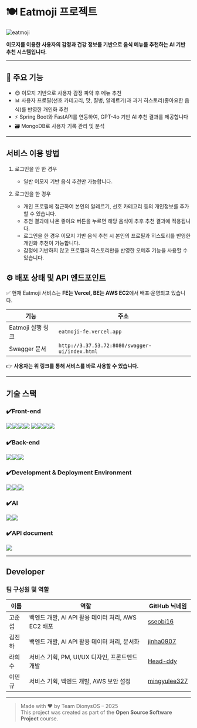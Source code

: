 # 🍽️ Eatmoji 프로젝트

![eatmoji](https://github.com/user-attachments/assets/48bc651f-5caf-4d92-90e3-89c0fbb26602)

**이모지를 이용한 사용자의 감정과 건강 정보를 기반으로 음식 메뉴를 추천하는 AI 기반 추천 시스템입니다.**

---

## 🚀 주요 기능

- 😊 이모지 기반으로 사용자 감정 파악 후 메뉴 추천
- 📊 사용자 프로필(선호 카테고리, 맛, 질병, 알레르기)과 과거 히스토리(좋아요한 음식)를 반영한 개인화 추천
- ⚡️ Spring Boot와 FastAPI를 연동하여, GPT-4o 기반 AI 추천 결과를 제공합니다
- 🗃️ MongoDB로 사용자 기록 관리 및 분석

---

## 서비스 이용 방법

1. 로그인을 안 한 경우
   
   - 일반 이모지 기반 음식 추천만 가능합니다.
     
2. 로그인을 한 경우
   - 개인 프로필에 접근하여 본인의 알레르기, 선호 카테고리 등의 개인정보를 추가할 수 있습니다.
   - 추천 결과에 나온 좋아요 버튼을 누르면 해당 음식이 추후 추천 결과에 적용됩니다.
   - 로그인을 한 경우 이모지 기반 음식 추천 시 본인의 프로필과 히스토리를 반영한 개인화 추천이 가능합니다.
   - 감정에 기반하지 않고 프로필과 히스토리만을 반영한 오메추 기능을 사용할 수 있습니다.


## ⚙️ 배포 상태 및 API 엔드포인트

✅ 현재 Eatmoji 서비스는 **FE는 Vercel, BE는 AWS EC2**에서 배포·운영되고 있습니다.

| 기능                  | 주소                                                  |
|-----------------------|-------------------------------------------------------------|
| Eatmoji 실행 링크     | `eatmoji-fe.vercel.app`                                      |
| Swagger 문서          | `http://3.37.53.72:8080/swagger-ui/index.html`              |

👉 **사용자는 위 링크를 통해 서비스를 바로 사용할 수 있습니다.**

---

## 기술 스택

### ✔️Front-end
<img src="https://img.shields.io/badge/Next.js-000000?style=for-the-badge&logo=nextdotjs&logoColor=white" /><img src="https://img.shields.io/badge/React-20232a?style=for-the-badge&logo=react&logoColor=61DAFB" /><img src="https://img.shields.io/badge/TypeScript-3178C6?style=for-the-badge&logo=typescript&logoColor=white" /><img src="https://img.shields.io/badge/Zustand-000000?style=for-the-badge&logo=Zustand&logoColor=white" />
<img src="https://img.shields.io/badge/SWR-000000?style=for-the-badge&logo=vercel&logoColor=white" /><img src="https://img.shields.io/badge/Tailwind CSS-06B6D4?style=for-the-badge&logo=tailwind-css&logoColor=white" /><img src="https://img.shields.io/badge/PostCSS-DD3A0A?style=for-the-badge&logo=postcss&logoColor=white" /><img src="https://img.shields.io/badge/React Icons-E91E63?style=for-the-badge&logo=react&logoColor=white" />

### ✔️Back-end
<img src="https://img.shields.io/badge/SpringBoot-61BA55?style=for-the-badge&logo=SpringBoot&logoColor=white"><img src="https://img.shields.io/badge/FastAPI-2BA498?style=for-the-badge&logo=FastAPI&logoColor=white"><img src="https://img.shields.io/badge/MongoDB-4AB349?style=for-the-badge&logo=MongoDB&logoColor=white">

### ✔️Development & Deployment Environment
<img src="https://img.shields.io/badge/ESLint-4B32C3?style=for-the-badge&logo=eslint&logoColor=white" /><img src="https://img.shields.io/badge/Vercel-000000?style=for-the-badge&logo=vercel&logoColor=white" /><img src="https://img.shields.io/badge/AWS EC2-FFFFFF?style=for-the-badge&logo=AWS&logoColor=white" />

### ✔️AI
<img src="https://img.shields.io/badge/OpenAI-000000?style=for-the-badge&logo=OpenAI&logoColor=white"><img src="https://img.shields.io/badge/langchain-1C3C3C?style=for-the-badge&logo=langchain&logoColor=white">

### ✔️API document
<img src="https://img.shields.io/badge/swagger-85EA2D?style=for-the-badge&logo=swagger&logoColor=black">

--- 

## Developer

### 팀 구성원 및 역할
| 이름   | 역할                                               | GitHub 닉네임                            |
| ------ | ------------------------------------------------- | ---------------------------------------- |
| 고준섭 | 백엔드 개발, AI API 활용 데이터 처리, AWS EC2 배포   | [sseobi16](https://github.com/sseobi16)  |
| 김진하 | 백엔드 개발, AI API 활용 데이터 처리, 문서화         | [jinha0907](https://github.com/jinha0907)|
| 라희수 | 서비스 기획, PM, UI/UX 디자인, 프론트엔드 개발       | [Head-ddy](https://github.com/Head-ddy)  |
| 이민규 | 서비스 기획, 백엔드 개발, AWS 보안 설정              | [mingyulee327](https://github.com/mingyulee327) |

--- 

> Made with ❤️ by Team DionysOS – 2025  
> This project was created as part of the **Open Source Software Project** course.
> 

